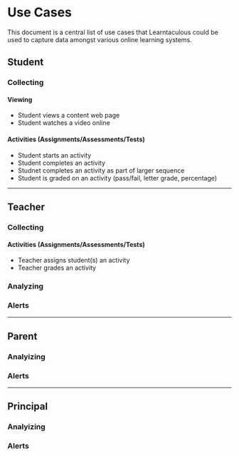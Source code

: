 # Use Cases

This document is a central list of use cases that Learntaculous could be used to capture data amongst various online learning systems.

## Student

### Collecting

#### Viewing

* Student views a content web page
* Student watches a video online

#### Activities (Assignments/Assessments/Tests)

* Student starts an activity
* Student completes an activity
* Studnet completes an activity as part of larger sequence
* Student is graded on an activity (pass/fail, letter grade, percentage)

-----

## Teacher

### Collecting

#### Activities (Assignments/Assessments/Tests)

* Teacher assigns student(s) an activity
* Teacher grades an activity

### Analyzing

### Alerts

-----

## Parent

### Analyizing

### Alerts

-----

## Principal

### Analyizing

### Alerts